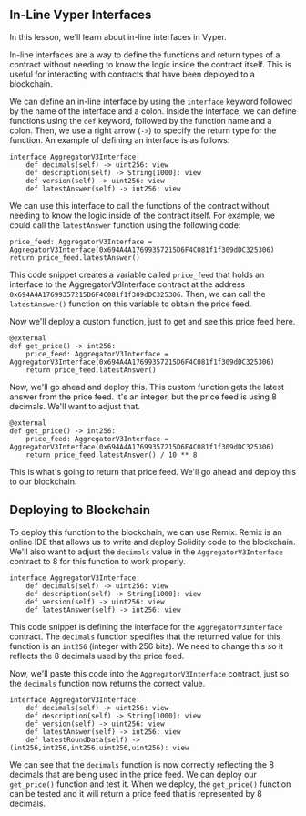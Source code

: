 ## In-Line Vyper Interfaces

In this lesson, we'll learn about in-line interfaces in Vyper.

In-line interfaces are a way to define the functions and return types of a contract without needing to know the logic inside the contract itself. This is useful for interacting with contracts that have been deployed to a blockchain.

We can define an in-line interface by using the `interface` keyword followed by the name of the interface and a colon. Inside the interface, we can define functions using the `def` keyword, followed by the function name and a colon. Then, we use a right arrow (`->`) to specify the return type for the function. An example of defining an interface is as follows:

```vyper
interface AggregatorV3Interface:
    def decimals(self) -> uint256: view
    def description(self) -> String[1000]: view
    def version(self) -> uint256: view
    def latestAnswer(self) -> int256: view
```

We can use this interface to call the functions of the contract without needing to know the logic inside of the contract itself. For example, we could call the `latestAnswer` function using the following code:

```vyper
price_feed: AggregatorV3Interface = AggregatorV3Interface(0x694A4A17699357215D6F4C081f1f309dDC325306)
return price_feed.latestAnswer()
```

This code snippet creates a variable called `price_feed` that holds an interface to the AggregatorV3Interface contract at the address `0x694A4A17699357215D6F4C081f1f309dDC325306`. Then, we can call the `latestAnswer()` function on this variable to obtain the price feed.

Now we'll deploy a custom function, just to get and see this price feed here. 

```vyper
@external
def get_price() -> int256:
    price_feed: AggregatorV3Interface = AggregatorV3Interface(0x694A4A17699357215D6F4C081f1f309dDC325306)
    return price_feed.latestAnswer()
```

Now, we'll go ahead and deploy this. This custom function gets the latest answer from the price feed. It's an integer, but the price feed is using 8 decimals.  We'll want to adjust that.

```vyper
@external
def get_price() -> int256:
    price_feed: AggregatorV3Interface = AggregatorV3Interface(0x694A4A17699357215D6F4C081f1f309dDC325306)
    return price_feed.latestAnswer() / 10 ** 8
```

This is what's going to return that price feed.  We'll go ahead and deploy this to our blockchain.

## Deploying to Blockchain

To deploy this function to the blockchain, we can use Remix. Remix is an online IDE that allows us to write and deploy Solidity code to the blockchain. We'll also want to adjust the `decimals` value in the `AggregatorV3Interface` contract to 8 for this function to work properly.

```vyper
interface AggregatorV3Interface:
    def decimals(self) -> uint256: view
    def description(self) -> String[1000]: view
    def version(self) -> uint256: view
    def latestAnswer(self) -> int256: view
```

This code snippet is defining the interface for the `AggregatorV3Interface` contract. The `decimals` function specifies that the returned value for this function is an `int256` (integer with 256 bits). We need to change this so it reflects the 8 decimals used by the price feed.

Now, we'll paste this code into the `AggregatorV3Interface` contract, just so the `decimals` function now returns the correct value.

```vyper
interface AggregatorV3Interface:
    def decimals(self) -> uint256: view
    def description(self) -> String[1000]: view
    def version(self) -> uint256: view
    def latestAnswer(self) -> int256: view
    def latestRoundData(self) -> (int256,int256,int256,uint256,uint256): view
```

We can see that the `decimals` function is now correctly reflecting the 8 decimals that are being used in the price feed.  We can deploy our `get_price()` function and test it.  When we deploy, the `get_price()` function can be tested and it will return a price feed that is represented by 8 decimals. 
